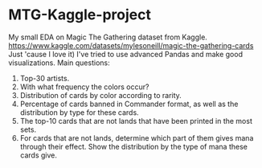 # MTG-Kaggle-project
My small EDA on Magic The Gathering dataset from Kaggle.
https://www.kaggle.com/datasets/mylesoneill/magic-the-gathering-cards
Just 'cause I love it)
I've tried to use advanced Pandas and make good visualizations.
Main questions:
1. Top-30 artists.
2. With what frequency the colors occur?
3. Distribution of cards by color according to rarity.
4. Percentage of cards banned in Commander format, as well as the distribution by type for these cards.
5. The top-10 cards that are not lands that have been printed in the most sets.
6. For cards that are not lands, determine which part of them gives mana through their effect.
   Show the distribution by the type of mana these cards give.
   
